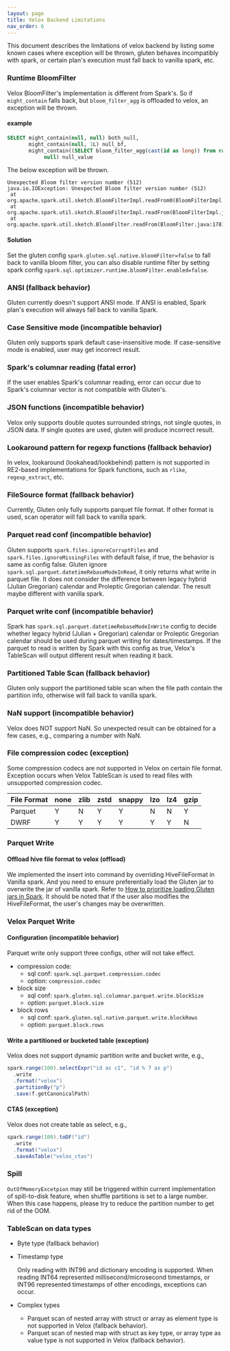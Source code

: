 ```yaml
---
layout: page
title: Velox Backend Limitations
nav_order: 6
---
```

This document describes the limitations of velox backend by listing some known cases where exception will be thrown, gluten behaves incompatibly with spark, or certain plan's execution
must fall back to vanilla spark, etc.

### Runtime BloomFilter

Velox BloomFilter's implementation is different from Spark's. So if `might_contain` falls back, but `bloom_filter_agg` is offloaded to velox, an exception will be thrown.

#### example

```sql
SELECT might_contain(null, null) both_null,
       might_contain(null, 1L) null_bf,
       might_contain((SELECT bloom_filter_agg(cast(id as long)) from range(1, 10000)),
            null) null_value
```

The below exception will be thrown.

```
Unexpected Bloom filter version number (512)
java.io.IOException: Unexpected Bloom filter version number (512)
 at org.apache.spark.util.sketch.BloomFilterImpl.readFrom0(BloomFilterImpl.java:256)
 at org.apache.spark.util.sketch.BloomFilterImpl.readFrom(BloomFilterImpl.java:265)
 at org.apache.spark.util.sketch.BloomFilter.readFrom(BloomFilter.java:178)
```

#### Solution

Set the gluten config `spark.gluten.sql.native.bloomFilter=false` to fall back to vanilla bloom filter, you can also disable runtime filter by setting spark config `spark.sql.optimizer.runtime.bloomFilter.enabled=false`.

### ANSI (fallback behavior)

Gluten currently doesn't support ANSI mode. If ANSI is enabled, Spark plan's execution will always fall back to vanilla Spark.

### Case Sensitive mode (incompatible behavior)

Gluten only supports spark default case-insensitive mode. If case-sensitive mode is enabled, user may get incorrect result.

### Spark's columnar reading (fatal error)

If the user enables Spark's columnar reading, error can occur due to Spark's columnar vector is not compatible with
Gluten's.

### JSON functions (incompatible behavior)

Velox only supports double quotes surrounded strings, not single quotes, in JSON data. If single quotes are used, gluten will produce incorrect result.

### Lookaround pattern for regexp functions (fallback behavior)

In velox, lookaround (lookahead/lookbehind) pattern is not supported in RE2-based implementations for Spark functions,
such as `rlike`, `regexp_extract`, etc.

### FileSource format (fallback behavior)
Currently, Gluten only fully supports parquet file format. If other format is used, scan operator will fall back to vanilla spark.

### Parquet read conf (incompatible behavior)
Gluten supports `spark.files.ignoreCorruptFiles` and `spark.files.ignoreMissingFiles` with default false, if true, the behavior is same as config false.
Gluten ignore `spark.sql.parquet.datetimeRebaseModeInRead`, it only returns what write in parquet file. It does not consider the difference between legacy hybrid (Julian Gregorian) calendar and Proleptic Gregorian calendar. The result maybe different with vanilla spark.

### Parquet write conf (incompatible behavior)

Spark has `spark.sql.parquet.datetimeRebaseModeInWrite` config to decide whether legacy hybrid (Julian + Gregorian) calendar 
or Proleptic Gregorian calendar should be used during parquet writing for dates/timestamps. If the parquet to read is written
by Spark with this config as true, Velox's TableScan will output different result when reading it back.

### Partitioned Table Scan (fallback behavior)
Gluten only support the partitioned table scan when the file path contain the partition info, otherwise will fall back to vanilla spark.

### NaN support (incompatible behavior)
Velox does NOT support NaN. So unexpected result can be obtained for a few cases, e.g., comparing a number with NaN.

### File compression codec (exception)

Some compression codecs are not supported in Velox on certain file format.
Exception occurs when Velox TableScan is used to read files with unsupported compression codec.

| File Format | none | zlib | zstd | snappy | lzo | lz4 | gzip |
|-------------|------|------|------|--------|-----|-----|------|
| Parquet     | Y    | N    | Y    | Y      | N   | N   | Y    |
| DWRF        | Y    | Y    | Y    | Y      | Y   | Y   | N    |


### Parquet Write

#### Offload hive file format to velox (offload)

We implemented the insert into command by overriding HiveFileFormat in Vanilla spark. And you need to ensure preferentially load the Gluten jar to overwrite the jar of vanilla spark. Refer to [How to prioritize loading Gluten jars in Spark](https://github.com/oap-project/gluten/blob/main/docs/developers/NewToGluten.md). It should be noted that if the user also modifies the HiveFileFormat, the user's changes may be overwritten.

### Velox Parquet Write

#### Configuration (incompatible behavior)

Parquet write only support three configs, other will not take effect.

- compression code:
  - sql conf: `spark.sql.parquet.compression.codec`
  - option: `compression.codec`
- block size
  - sql conf: `spark.gluten.sql.columnar.parquet.write.blockSize`
  - option: `parquet.block.size`
- block rows
  - sql conf: `spark.gluten.sql.native.parquet.write.blockRows`
  - option: `parquet.block.rows`

#### Write a partitioned or bucketed table (exception)

Velox does not support dynamic partition write and bucket write, e.g.,

```scala
spark.range(100).selectExpr("id as c1", "id % 7 as p")
  .write
  .format("velox")
  .partitionBy("p")
  .save(f.getCanonicalPath)
```

#### CTAS (exception)

Velox does not create table as select, e.g.,

```scala
spark.range(100).toDF("id")
  .write
  .format("velox")
  .saveAsTable("velox_ctas")
```

### Spill

`OutOfMemoryExcetpion` may still be triggered within current implementation of spill-to-disk feature, when shuffle partitions is set to a large number. When this case happens, please try to reduce the partition number to get rid of the OOM.

### TableScan on data types

- Byte type (fallback behavior)
- Timestamp type

  Only reading with INT96 and dictionary encoding is supported. When reading INT64 represented millisecond/microsecond timestamps, or INT96 represented timestamps of other encodings, exceptions can occur.

- Complex types
  - Parquet scan of nested array with struct or array as element type is not supported in Velox (fallback behavior).
  - Parquet scan of nested map with struct as key type, or array type as value type is not supported in Velox (fallback behavior).
